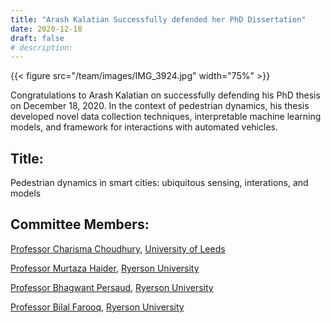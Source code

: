 ```yaml
---
title: "Arash Kalatian Successfully defended her PhD Dissertation"
date: 2020-12-18
draft: false
# description:
---
```

{{< figure src="/team/images/IMG_3924.jpg" width="75%" >}}


<!--more-->

Congratulations to Arash Kalatian on successfully defending his PhD thesis on December 18, 2020. In the context of pedestrian dynamics, his thesis developed novel data collection techniques, interpretable machine learning models, and framework for interactions with automated vehicles. 


## Title: 

Pedestrian dynamics in smart cities: ubiquitous sensing, interations, and models

## Committee Members:
  [Professor Charisma Choudhury](https://environment.leeds.ac.uk/transport/staff/924/dr-charisma-choudhury), [University of Leeds](https://www.leeds.ac.uk/)
  
  [Professor Murtaza Haider](https://www.ryerson.ca/tedrogersschool/business-management/majors/real-estate-management/faculty/murtaza-haider/), [Ryerson University](https://www.ryerson.ca/)
    
  [Professor Bhagwant Persaud](https://www.ryerson.ca/civil/people/faculty/bhagwant-persaud/), [Ryerson University](https://www.ryerson.ca/)
    
  [Professor Bilal Farooq](https://www.ryerson.ca/civil/people/faculty/bilal-farooq/), [Ryerson University](https://www.ryerson.ca/)

